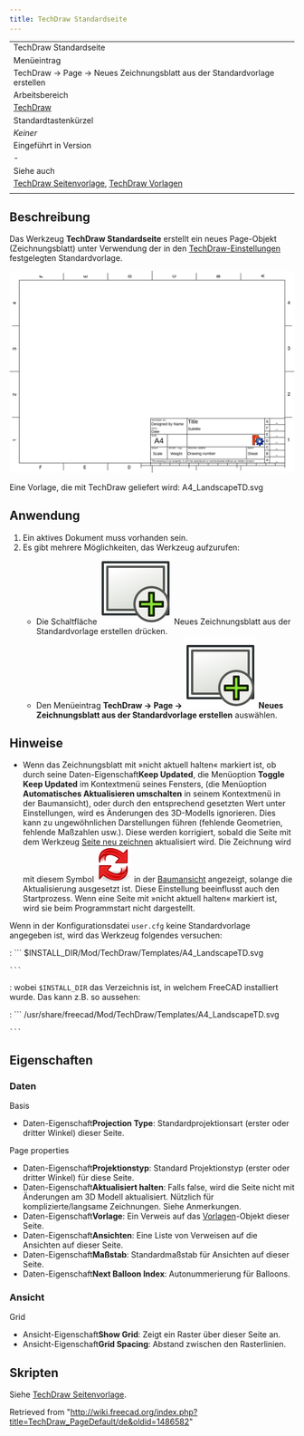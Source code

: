```yaml
---
title: TechDraw Standardseite
---
```


|                                                                                                                                                     |
| --------------------------------------------------------------------------------------------------------------------------------------------------- |
| TechDraw Standardseite                                                                                                                              |
| Menüeintrag                                                                                                                                         |
| TechDraw → Page → Neues Zeichnungsblatt aus der Standardvorlage erstellen                                                                           |
| Arbeitsbereich                                                                                                                                      |
| [TechDraw](/TechDraw_Workbench/de "TechDraw Workbench/de")                                                                                          |
| Standardtastenkürzel                                                                                                                                |
| _Keiner_                                                                                                                                            |
| Eingeführt in Version                                                                                                                               |
| -                                                                                                                                                   |
| Siehe auch                                                                                                                                          |
| [TechDraw Seitenvorlage](/TechDraw_PageTemplate/de "TechDraw PageTemplate/de"), [TechDraw Vorlagen](/TechDraw_Templates/de "TechDraw Templates/de") |
|                                                                                                                                                     |

## Beschreibung

Das Werkzeug **TechDraw Standardseite** erstellt ein neues Page-Objekt (Zeichnungsblatt) unter Verwendung der in den [TechDraw-Einstellungen](/TechDraw_Preferences/de "TechDraw Preferences/de") festgelegten Standardvorlage.

![](/src/assets/images/A4_LandscapeTD.svg)

Eine Vorlage, die mit TechDraw geliefert wird: A4_LandscapeTD.svg

## Anwendung

1. Ein aktives Dokument muss vorhanden sein.
2. Es gibt mehrere Möglichkeiten, das Werkzeug aufzurufen:
   - Die Schaltfläche ![](/src/assets/images/TechDraw_PageDefault.svg) Neues Zeichnungsblatt aus der Standardvorlage erstellen drücken.
   - Den Menüeintrag **TechDraw → Page → ![](/src/assets/images/TechDraw_PageDefault.svg) Neues Zeichnungsblatt aus der Standardvorlage erstellen** auswählen.

## Hinweise

- Wenn das Zeichnungsblatt mit »nicht aktuell halten« markiert ist, ob durch seine Daten-Eigenschaft**Keep Updated**, die Menüoption **Toggle Keep Updated** im Kontextmenü seines Fensters, (die Menüoption **Automatisches Aktualisieren umschalten** in seinem Kontextmenü in der Baumansicht), oder durch den entsprechend gesetzten Wert unter Einstellungen, wird es Änderungen des 3D-Modells ignorieren. Dies kann zu ungewöhnlichen Darstellungen führen (fehlende Geometrien, fehlende Maßzahlen usw.). Diese werden korrigiert, sobald die Seite mit dem Werkzeug [Seite neu zeichnen](/TechDraw_RedrawPage/de "TechDraw RedrawPage/de") aktualisiert wird. Die Zeichnung wird mit diesem Symbol ![](/src/assets/images/TechDraw_Tree_Page_Unsync.png) in der [Baumansicht](/Tree_view/de "Tree view/de") angezeigt, solange die Aktualisierung ausgesetzt ist. Diese Einstellung beeinflusst auch den Startprozess. Wenn eine Seite mit »nicht aktuell halten« markiert ist, wird sie beim Programmstart nicht dargestellt.

Wenn in der Konfigurationsdatei `user.cfg` keine Standardvorlage angegeben ist, wird das Werkzeug folgendes versuchen:

: ```
$INSTALL_DIR/Mod/TechDraw/Templates/A4_LandscapeTD.svg

    ```

: wobei `$INSTALL_DIR` das Verzeichnis ist, in welchem FreeCAD installiert wurde. Das kann z.B. so aussehen:

: ```
/usr/share/freecad/Mod/TechDraw/Templates/A4_LandscapeTD.svg

    ```

## Eigenschaften

### Daten

Basis

- Daten-Eigenschaft**Projection Type**: Standardprojektionsart (erster oder dritter Winkel) dieser Seite.

Page properties

- Daten-Eigenschaft**Projektionstyp**: Standard Projektionstyp (erster oder dritter Winkel) für diese Seite.
- Daten-Eigenschaft**Aktualisiert halten**: Falls false, wird die Seite nicht mit Änderungen am 3D Modell aktualisiert. Nützlich für komplizierte/langsame Zeichnungen. Siehe Anmerkungen.
- Daten-Eigenschaft**Vorlage**: Ein Verweis auf das [Vorlagen](/TechDraw_Templates/de "TechDraw Templates/de")-Objekt dieser Seite.
- Daten-Eigenschaft**Ansichten**: Eine Liste von Verweisen auf die Ansichten auf dieser Seite.
- Daten-Eigenschaft**Maßstab**: Standardmaßstab für Ansichten auf dieser Seite.
- Daten-Eigenschaft**Next Balloon Index**: Autonummerierung für Balloons.

### Ansicht

Grid

- Ansicht-Eigenschaft**Show Grid**: Zeigt ein Raster über dieser Seite an.
- Ansicht-Eigenschaft**Grid Spacing**: Abstand zwischen den Rasterlinien.

## Skripten

Siehe [TechDraw Seitenvorlage](/TechDraw_PageTemplate/de#Skripten "TechDraw PageTemplate/de").

Retrieved from "<http://wiki.freecad.org/index.php?title=TechDraw_PageDefault/de&oldid=1486582>"
